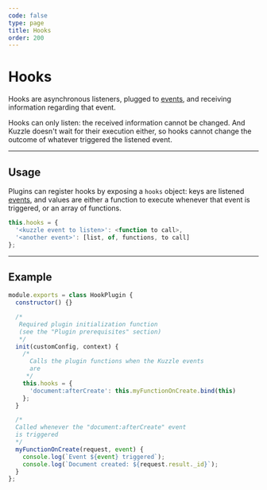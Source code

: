 ```yaml
---
code: false
type: page
title: Hooks
order: 200
---
```


# Hooks

Hooks are asynchronous listeners, plugged to [events](/core/2/plugins/guides/events), and receiving information regarding that event.

Hooks can only listen: the received information cannot be changed. And Kuzzle doesn't wait for their execution either, so hooks cannot change the outcome of whatever triggered the listened event.

---

## Usage

Plugins can register hooks by exposing a `hooks` object: keys are listened [events](/core/2/plugins/guides/events), and values are either a function to execute whenever that event is triggered, or an array of functions.

```js
this.hooks = {
  '<kuzzle event to listen>': <function to call>,
  '<another event>': [list, of, functions, to call]
};
```

---

## Example

```js
module.exports = class HookPlugin {
  constructor() {}

  /*
   Required plugin initialization function
   (see the "Plugin prerequisites" section)
   */
  init(customConfig, context) {
    /*
      Calls the plugin functions when the Kuzzle events
      are
     */
    this.hooks = {
      'document:afterCreate': this.myFunctionOnCreate.bind(this)
    };
  }

  /*
  Called whenever the "document:afterCreate" event
  is triggered
  */
  myFunctionOnCreate(request, event) {
    console.log(`Event ${event} triggered`);
    console.log(`Document created: ${request.result._id}`);
  }
};
```
